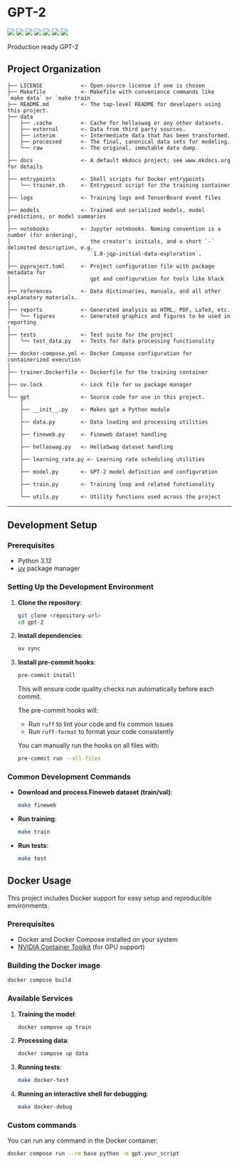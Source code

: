 # GPT-2

<a target="_blank" href="https://cookiecutter-data-science.drivendata.org/"><img src="https://img.shields.io/badge/CCDS-Project%20template-328F97?logo=cookiecutter" /></a> <img src="https://img.shields.io/badge/Python-3.12-blue?logo=python" /> <img src="https://img.shields.io/badge/Docker-Supported-blue?logo=docker" /> <img src="https://img.shields.io/badge/uv-Package%20Manager-blue?logo=python" /> <img src="https://img.shields.io/badge/PyTorch-Supported-orange?logo=pytorch" /> <img src="https://img.shields.io/badge/GPU-NVIDIA-green?logo=nvidia" /> <img src="https://img.shields.io/badge/DVC-Data%20Version%20Control-945DD6?logo=dvc" />

Production ready GPT-2

## Project Organization

```
├── LICENSE            <- Open-source license if one is chosen
├── Makefile           <- Makefile with convenience commands like `make data` or `make train`
├── README.md          <- The top-level README for developers using this project.
├── data
│   ├── .cache         <- Cache for hellaswag or any other datasets.
│   ├── external       <- Data from third party sources.
│   ├── interim        <- Intermediate data that has been transformed.
│   ├── processed      <- The final, canonical data sets for modeling.
│   └── raw            <- The original, immutable data dump.
│
├── docs               <- A default mkdocs project; see www.mkdocs.org for details
│
├── entrypoints        <- Shell scripts for Docker entrypoints
│   └── trainer.sh     <- Entrypoint script for the training container
│
├── logs               <- Training logs and TensorBoard event files
│
├── models             <- Trained and serialized models, model predictions, or model summaries
│
├── notebooks          <- Jupyter notebooks. Naming convention is a number (for ordering),
│                         the creator's initials, and a short `-` delimited description, e.g.
│                         `1.0-jqp-initial-data-exploration`.
│
├── pyproject.toml     <- Project configuration file with package metadata for
│                         gpt and configuration for tools like black
│
├── references         <- Data dictionaries, manuals, and all other explanatory materials.
│
├── reports            <- Generated analysis as HTML, PDF, LaTeX, etc.
│   └── figures        <- Generated graphics and figures to be used in reporting
│
├── tests              <- Test suite for the project
│   └── test_data.py   <- Tests for data processing functionality
│
├── docker-compose.yml <- Docker Compose configuration for containerized execution
│
├── trainer.Dockerfile <- Dockerfile for the training container
│
├── uv.lock            <- Lock file for uv package manager
│
└── gpt                <- Source code for use in this project.
    │
    ├── __init__.py    <- Makes gpt a Python module
    │
    ├── data.py        <- Data loading and processing utilities
    │
    ├── fineweb.py     <- Fineweb dataset handling
    │
    ├── hellaswag.py   <- HellaSwag dataset handling
    │
    ├── learning_rate.py <- Learning rate scheduling utilities
    │
    ├── model.py       <- GPT-2 model definition and configuration
    │
    ├── train.py       <- Training loop and related functionality
    │
    └── utils.py       <- Utility functions used across the project
```

--------

## Development Setup

### Prerequisites

- Python 3.12
- [uv](https://github.com/astral-sh/uv) package manager

### Setting Up the Development Environment

1. **Clone the repository**:
   ```bash
   git clone <repository-url>
   cd gpt-2
   ```

2. **Install dependencies**:
   ```bash
   uv sync
   ```

3. **Install pre-commit hooks**:
   ```bash
   pre-commit install
   ```
   This will ensure code quality checks run automatically before each commit.

   The pre-commit hooks will:
   - Run `ruff` to lint your code and fix common issues
   - Run `ruff-format` to format your code consistently

   You can manually run the hooks on all files with:
   ```bash
   pre-commit run --all-files
   ```

### Common Development Commands

- **Download and process Fineweb dataset (train/val)**:
  ```bash
  make fineweb
  ```

- **Run training**:
  ```bash
  make train
  ```

- **Run tests**:
  ```bash
  make test
  ```

## Docker Usage

This project includes Docker support for easy setup and reproducible environments.

### Prerequisites

- Docker and Docker Compose installed on your system
- [NVIDIA Container Toolkit](https://docs.nvidia.com/datacenter/cloud-native/container-toolkit/install-guide.html) (for GPU support)

### Building the Docker image

```bash
docker compose build
```

### Available Services

1. **Training the model**:
   ```bash
   docker compose up train
   ```

2. **Processing data**:
   ```bash
   docker compose up data
   ```

3. **Running tests**:
   ```bash
   make docker-test
   ```

3. **Running an interactive shell for debugging**:
   ```bash
   make docker-debug
   ```

### Custom commands

You can run any command in the Docker container:

```bash
docker compose run --rm base python -m gpt.your_script
```

